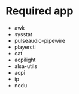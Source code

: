 # Required app
- awk
- sysstat
- pulseaudio-pipewire
- playerctl
- cat
- acpilight
- alsa-utils
- acpi
- ip
- ncdu
